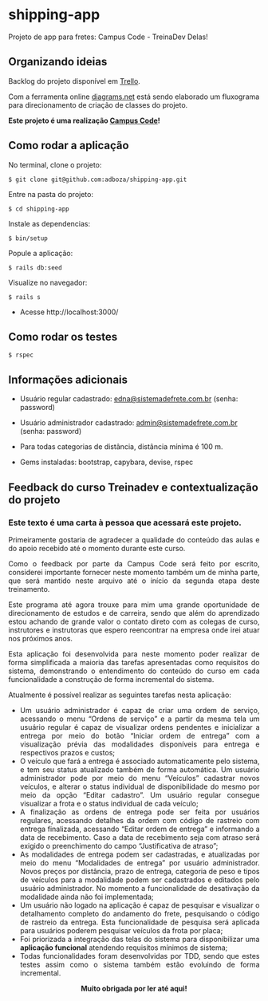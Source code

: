 # shipping-app
Projeto de app para fretes: Campus Code - TreinaDev Delas!

## Organizando ideias
Backlog do projeto disponível em [Trello](https://trello.com/b/7cgxsT6M/sistema-de-fretes-campus-code-treinadev).

Com a ferramenta online [diagrams.net](https://drive.google.com/file/d/1Etn_Av0fvzO2wcpDEzS7zcoEasQRCqEm/view?usp=sharing) está sendo elaborado um fluxograma para direcionamento de criação de classes do projeto.

**Este projeto é uma realização [Campus Code](https://www.campuscode.com.br/)!**

## Como rodar a aplicação

<p align = "justify"> No terminal, clone o projeto: </p>

```
$ git clone git@github.com:adboza/shipping-app.git
```

<p align = "justify"> Entre na pasta do projeto: </p>

```
$ cd shipping-app
```

<p align = "justify"> Instale as dependencias: </p>

```
$ bin/setup
```

<p align = "justify"> Popule a aplicação: </p>

```
$ rails db:seed
```

<p align = "justify"> Visualize no navegador: </p>

```
$ rails s
```

* Acesse http://localhost:3000/

## Como rodar os testes

```
$ rspec
```

## Informações adicionais

* Usuário regular cadastrado: edna@sistemadefrete.com.br (senha: password)

* Usuário administrador cadastrado: admin@sistemadefrete.com.br (senha: password)

* Para todas categorias de distância, distância mínima é 100 m.

* Gems instaladas: bootstrap, capybara, devise, rspec

## Feedback do curso Treinadev e contextualização do projeto

### Este texto é uma carta à pessoa que acessará este projeto.

<p align = "justify">Primeiramente gostaria de agradecer a qualidade do conteúdo das aulas e do apoio recebido até o momento durante este curso. </p>
<p align = "justify">Como o feedback por parte da Campus Code será feito por escrito, considerei importante fornecer neste momento também um de minha parte, que será mantido neste arquivo até o início da segunda etapa deste treinamento.</p>
<p align = "justify">Este programa até agora trouxe para mim uma grande oportunidade de direcionamento de estudos e de carreira, sendo que além do aprendizado estou achando de grande valor o contato direto com as colegas de curso, instrutores e instrutoras que espero reencontrar na empresa onde irei atuar nos próximos anos.</p>
<p align = "justify">Esta aplicação foi desenvolvida para neste momento poder realizar de forma simplificada a maioria das tarefas apresentadas como requisitos do sistema, demonstrando o entendimento do conteúdo do curso em cada funcionalidade a construção de forma incremental do sistema.</p>
<p align = "justify">Atualmente é possível realizar as seguintes tarefas nesta aplicação:</p>
<ul>
<li align = "justify"> Um usuário administrador é capaz de criar uma ordem de serviço, acessando o menu “Ordens de serviço” e a partir da mesma tela um usuário regular é capaz de visualizar ordens pendentes e inicializar a entrega por meio do botão “Iniciar ordem de entrega” com a visualização prévia das modalidades disponíveis para entrega e respectivos prazos e custos;</li>
<li align = "justify"> O veículo que fará a entrega é associado automaticamente pelo sistema, e tem seu status atualizado também de forma automática. Um usuário administrador pode por meio do menu “Veículos” cadastrar novos veículos, e alterar o status individual de disponibilidade do mesmo por meio da opção “Editar cadastro”. Um usuário regular consegue visualizar a frota e o status individual de cada veículo;</li>
<li align = "justify"> A finalização as ordens de entrega pode ser feita por usuários regulares, acessando detalhes da ordem com código de rastreio com entrega finalizada, acessando “Editar ordem de entrega” e informando a data de recebimento. Caso a data de recebimento seja com atraso será exigido o preenchimento do campo “Justificativa de atraso”;</li>
<li align = "justify"> As modalidades de entrega podem ser cadastradas, e atualizadas por meio do menu “Modalidades de entrega” por usuário administrador. Novos preços por distância, prazo de entrega, categoria de peso e tipos de veículos para a modalidade podem ser cadastrados e editados pelo usuário administrador. No momento a funcionalidade de desativação da modalidade ainda não foi implementada;</li>
<li align = "justify"> Um usuário não logado na aplicação é capaz de pesquisar e visualizar o detalhamento completo do andamento do frete, pesquisando o código de rastreio da entrega. Esta funcionalidade de pesquisa será aplicada  para usuários poderem pesquisar veículos da frota por placa;</li>
<li align = "justify"> Foi priorizada a integração das telas do sistema para disponibilizar uma <strong>aplicação funcional</strong> atendendo requisitos mínimos de sistema;</li>
<li align = "justify"> Todas funcionalidades foram desenvolvidas por TDD, sendo que estes testes assim como o sistema também estão evoluindo de forma incremental.</li>
</ul>
<p align = "center"> <strong>Muito obrigada por ler até aqui!</strong></p>